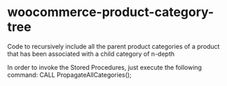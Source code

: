 # woocommerce-product-category-tree
Code to recursively include all the parent product categories of a product that has been associated with a child category of n-depth

In order to invoke the Stored Procedures, just execute the following command: 
CALL PropagateAllCategories();
